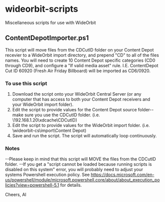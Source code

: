 # wideorbit-scripts
Miscellaneous scripts for use with WideOrbit

## ContentDepotImporter.ps1
This script will move files from the CDCutID folder on your Content Depot recevier to a WideOrbit import directory, and prepend "CD" to all of the files names. You will need to create 10 Content Depot specific categories (CD0 through CD9), and configure a "If valid media asset" rule. I.E. ContentDepot Cut ID 60920 (Fresh Air Friday Billboard) will be imported as CD6/0920. 

### To use this script
1. Download the script onto your WideOrbit Central Server (or any computer that has access to both your Content Depot receivers and your WideOrbit import folder). 
2. Edit the script to provide values for the Content Depot source folder--make sure you use the CDCutID folder. (i.e. \\192.168.1.20\xdcache\CDCutID)
3. Edit the script to provide values for the WideOrbit import folder. (i.e. \\wideorbit-cs\import\Content Depot)
4. Save and run the script. The script will automatically loop continuously. 

### Notes
--Please keep in mind that this script will MOVE the files from the CDCutID folder.
--If you get a "script cannot be loaded because running scripts is disabled on this system" error, you will probably need to adjust your systems Powershell execution policy. See https://docs.microsoft.com/en-us/powershell/module/microsoft.powershell.core/about/about_execution_policies?view=powershell-5.1 for details.

Cheers,
Al
